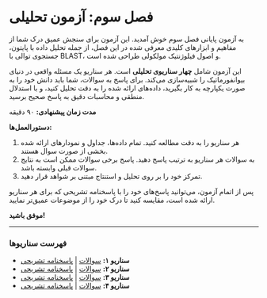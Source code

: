 # فصل سوم: آزمون تحلیلی

به آزمون پایانی فصل سوم خوش آمدید. این آزمون برای سنجش عمیق درک شما از مفاهیم و ابزارهای کلیدی معرفی شده در این فصل، از جمله تحلیل داده با پایتون، جستجوی توالی با BLAST، و اصول فیلوژنتیک مولکولی طراحی شده است.

این آزمون شامل **چهار سناریوی تحلیلی** است. هر سناریو یک مسئله واقعی در دنیای بیوانفورماتیک را شبیه‌سازی می‌کند. برای پاسخ به سوالات، شما باید دانش خود را به صورت یکپارچه به کار بگیرید، داده‌های ارائه شده را به دقت تحلیل کنید، و با استدلال منطقی و محاسبات دقیق به پاسخ صحیح برسید.

**مدت زمان پیشنهادی:** ۹۰ دقیقه

**دستورالعمل‌ها:**

1.  هر سناریو را به دقت مطالعه کنید. تمام داده‌ها، جداول و نمودارهای ارائه شده بخشی از صورت سوال هستند.
2.  به سوالات هر سناریو به ترتیب پاسخ دهید. پاسخ برخی سوالات ممکن است به نتایج سوالات قبلی وابسته باشد.
3.  تمرکز خود را بر روی تحلیل و استنتاج مبتنی بر شواهد قرار دهید.

پس از اتمام آزمون، می‌توانید پاسخ‌های خود را با پاسخنامه تشریحی که برای هر سناریو ارائه شده است، مقایسه کنید تا درک خود را از موضوعات عمیق‌تر نمایید.

**موفق باشید!**

---

### فهرست سناریوها

- **سناریو ۱:** [سوالات](./scenario-01-questions.md) | [پاسخنامه تشریحی](./scenario-01-answers.md)
- **سناریو ۲:** [سوالات](./scenario-02-questions.md) | [پاسخنامه تشریحی](./scenario-02-answers.md)
- **سناریو ۳:** [سوالات](./scenario-03-questions.md) | [پاسخنامه تشریحی](./scenario-03-answers.md)
- **سناریو ۴:** [سوالات](./scenario-04-questions.md) | [پاسخنامه تشریحی](./scenario-04-answers.md)
